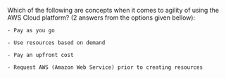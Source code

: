 Which of the following are concepts when it comes to agility of using the AWS Cloud platform? (2 answers from the options given bellow):

    - Pay as you go

    - Use resources based on demand

    - Pay an upfront cost
    
    - Request AWS (Amazon Web Service) prior to creating resources